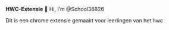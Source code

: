 **HWC-Extensie**
👋 Hi, I’m @School36826

Dit is een chrome extensie gemaakt voor leerlingen van het hwc
